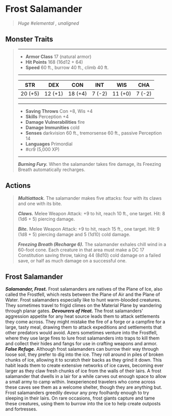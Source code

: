 # Frost Salamander
>*Huge #elemental , unaligned*
## Monster Traits
>___
>- **Armor Class** 17 (natural armor)
>- **Hit Points** 168 (16d12 + 64)
>- **Speed** 60 ft., burrow 40 ft., climb 40 ft.
>___
>|STR|DEX|CON|INT|WIS|CHA|
>|:---:|:---:|:---:|:---:|:---:|:---:|
>|20 (+5)|12 (+1)|18 (+4)|7 (-2)|11 (+0)|7 (-2)|
>___
>- **Saving Throws** Con +8, Wis +4
>- **Skills** Perception +4
>- **Damage Vulnerabilities** fire
>- **Damage Immunities** cold
>- **Senses** darkvision 60 ft., tremorsense 60 ft., passive Perception 14
>- **Languages** Primordial
>- #cr9 (5,000 XP)
>___
>***Burning Fury.*** When the salamander takes fire damage, its Freezing Breath automatically recharges.  
>
## Actions
>***Multiattack.*** The salamander makes five attacks: four with its claws and one with its bite.  
>
>***Claws.*** Melee Weapon Attack: +9 to hit, reach 10 ft., one target. Hit: 8 (1d6 + 5) piercing damage.  
>
>***Bite.*** Melee Weapon Attack: +9 to hit, reach 15 ft., one target. Hit: 9 (1d8 + 5) piercing damage and 5 (1d10) cold damage.  
>
>***Freezing Breath (Recharge 6).*** The salamander exhales chill wind in a 60-foot cone. Each creature in that area must make a DC 17 Constitution saving throw, taking 44 (8d10) cold damage on a failed save, or half as much damage on a successful one.
## Frost Salamander
***Salamander, Frost.*** Frost salamanders are natives of the Plane of Ice, also called the Frostfell, which rests between the Plane of Air and the Plane of Water. Frost salamanders especially like to hunt warm-blooded creatures. They sometimes travel to frigid climes on the Material Plane by wandering through planar gates.
***Devourers of Heat.*** The frost salamanders' aggression appetite for any heat source leads them to attack settlements they come across. They might mistake the fire of a forge or a campfire for a large, tasty meal, drawing them to attack expeditions and settlements that other predators would avoid. Azers sometimes venture into the Frostfell, where they use large fires to lure frost salamanders into traps to kill them and collect their hides and fangs for use in crafting weapons and armor.
***False Refuge.*** Although frost salamanders can burrow their way through loose soil, they prefer to dig into the ice. They roll around in piles of broken chunks of ice, allowing it to scratch their backs as they grind it down. This habit leads them to create extensive networks of ice caves, becoming ever larger as they claw fresh chunks of ice from the walls of their lairs.
A frost salamander that dwells in a lair for a while carves out enough space to allow a small army to camp within. Inexperienced travelers who come across these caves see them as a welcome shelter, though they are anything but. Frost salamanders greedily devour any prey foolhardy enough to try sleeping in their lairs.
On rare occasions, frost giants capture and tame these creatures, using them to burrow into the ice to help create outposts and fortresses.